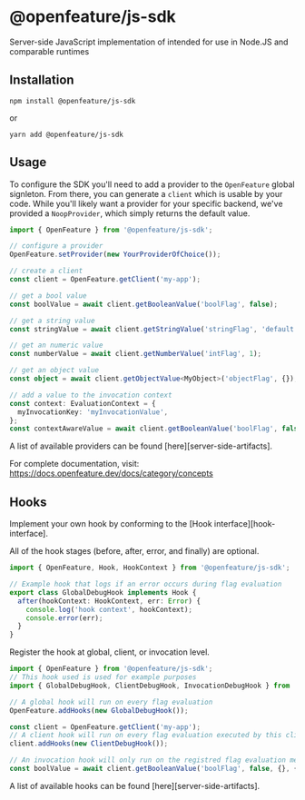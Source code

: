 # @openfeature/js-sdk

Server-side JavaScript implementation of intended for use in Node.JS and comparable runtimes
  
## Installation

```shell
npm install @openfeature/js-sdk
```

or

```shell
yarn add @openfeature/js-sdk
```

## Usage

To configure the SDK you'll need to add a provider to the `OpenFeature` global signleton. From there, you can generate a `client` which is usable by your code. While you'll likely want a provider for your specific backend, we've provided a `NoopProvider`, which simply returns the default value.

```typescript
import { OpenFeature } from '@openfeature/js-sdk';

// configure a provider
OpenFeature.setProvider(new YourProviderOfChoice());

// create a client
const client = OpenFeature.getClient('my-app');

// get a bool value
const boolValue = await client.getBooleanValue('boolFlag', false);

// get a string value
const stringValue = await client.getStringValue('stringFlag', 'default');

// get an numeric value
const numberValue = await client.getNumberValue('intFlag', 1);

// get an object value
const object = await client.getObjectValue<MyObject>('objectFlag', {});

// add a value to the invocation context
const context: EvaluationContext = {
  myInvocationKey: 'myInvocationValue',
};
const contextAwareValue = await client.getBooleanValue('boolFlag', false, context);
```

A list of available providers can be found [here][server-side-artifacts].

For complete documentation, visit: https://docs.openfeature.dev/docs/category/concepts

## Hooks

Implement your own hook by conforming to the [Hook interface][hook-interface].

All of the hook stages (before, after, error, and finally) are optional.

```typescript
import { OpenFeature, Hook, HookContext } from '@openfeature/js-sdk';

// Example hook that logs if an error occurs during flag evaluation
export class GlobalDebugHook implements Hook {
  after(hookContext: HookContext, err: Error) {
    console.log('hook context', hookContext);
    console.error(err);
  }
}
```

Register the hook at global, client, or invocation level.

```typescript
import { OpenFeature } from '@openfeature/js-sdk';
// This hook used is used for example purposes
import { GlobalDebugHook, ClientDebugHook, InvocationDebugHook } from './debug-hook';

// A global hook will run on every flag evaluation
OpenFeature.addHooks(new GlobalDebugHook());

const client = OpenFeature.getClient('my-app');
// A client hook will run on every flag evaluation executed by this client
client.addHooks(new ClientDebugHook());

// An invocation hook will only run on the registred flag evaluation method
const boolValue = await client.getBooleanValue('boolFlag', false, {}, { hooks: [new InvocationDebugHook()] });
```

A list of available hooks can be found [here][server-side-artifacts].
